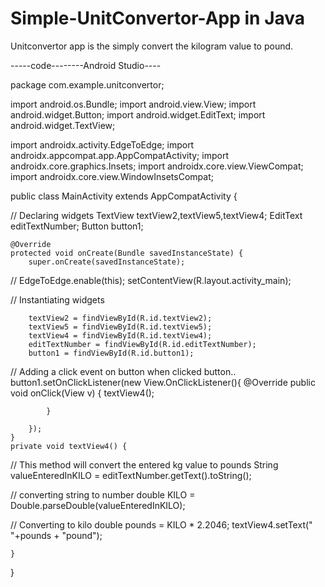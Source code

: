 # Simple-UnitConvertor-App in Java
Unitconvertor app is the simply convert the kilogram value to pound.

-----code--------Android Studio----

package com.example.unitconvertor;

import android.os.Bundle;
import android.view.View;
import android.widget.Button;
import android.widget.EditText;
import android.widget.TextView;

import androidx.activity.EdgeToEdge;
import androidx.appcompat.app.AppCompatActivity;
import androidx.core.graphics.Insets;
import androidx.core.view.ViewCompat;
import androidx.core.view.WindowInsetsCompat;

public class MainActivity extends AppCompatActivity {

//  Declaring widgets
    TextView textView2,textView5,textView4;
    EditText editTextNumber;
    Button button1;

    @Override
    protected void onCreate(Bundle savedInstanceState) {
        super.onCreate(savedInstanceState);
//      EdgeToEdge.enable(this);
        setContentView(R.layout.activity_main);

//      Instantiating widgets

        textView2 = findViewById(R.id.textView2);
        textView5 = findViewById(R.id.textView5);
        textView4 = findViewById(R.id.textView4);
        editTextNumber = findViewById(R.id.editTextNumber);
        button1 = findViewById(R.id.button1);

//      Adding a click event on button  when clicked button..
        button1.setOnClickListener(new View.OnClickListener(){
            @Override
            public void onClick(View v) {
                textView4();

            }

        });
    }
    private void textView4() {

//  This method will convert the entered kg value to pounds
     String valueEnteredInKILO = editTextNumber.getText().toString();

//     converting string to number
       double KILO = Double.parseDouble(valueEnteredInKILO);

//       Converting to kilo
        double pounds = KILO * 2.2046;
        textView4.setText(" "+pounds + "pound");

    }
}
